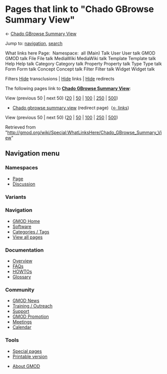 <div id="mw-page-base" class="noprint">

</div>

<div id="mw-head-base" class="noprint">

</div>

<div id="content" class="mw-body" role="main">

<span id="top"></span>

<div id="mw-js-message" style="display:none;">

</div>



# <span dir="auto">Pages that link to "Chado GBrowse Summary View"</span>

<div id="bodyContent">

<div id="contentSub">

← [Chado GBrowse Summary
View](/wiki/Chado_GBrowse_Summary_View "Chado GBrowse Summary View")

</div>

<div id="jump-to-nav" class="mw-jump">

Jump to: [navigation](#mw-navigation), [search](#p-search)

</div>

<div id="mw-content-text">

What links here Page:  Namespace:  all (Main) Talk User User talk GMOD
GMOD talk File File talk MediaWiki MediaWiki talk Template Template talk
Help Help talk Category Category talk Property Property talk Type Type
talk Form Form talk Concept Concept talk Filter Filter talk Widget
Widget talk

Filters
[Hide](/mediawiki/index.php?title=Special:WhatLinksHere/Chado_GBrowse_Summary_View&hidetrans=1 "Special:WhatLinksHere/Chado GBrowse Summary View")
transclusions \|
[Hide](/mediawiki/index.php?title=Special:WhatLinksHere/Chado_GBrowse_Summary_View&hidelinks=1 "Special:WhatLinksHere/Chado GBrowse Summary View")
links \|
[Hide](/mediawiki/index.php?title=Special:WhatLinksHere/Chado_GBrowse_Summary_View&hideredirs=1 "Special:WhatLinksHere/Chado GBrowse Summary View")
redirects

The following pages link to **[Chado GBrowse Summary
View](/wiki/Chado_GBrowse_Summary_View "Chado GBrowse Summary View")**:

View (previous 50 \| next 50)
([20](/mediawiki/index.php?title=Special:WhatLinksHere/Chado_GBrowse_Summary_View&limit=20 "Special:WhatLinksHere/Chado GBrowse Summary View")
\|
[50](/mediawiki/index.php?title=Special:WhatLinksHere/Chado_GBrowse_Summary_View&limit=50 "Special:WhatLinksHere/Chado GBrowse Summary View")
\|
[100](/mediawiki/index.php?title=Special:WhatLinksHere/Chado_GBrowse_Summary_View&limit=100 "Special:WhatLinksHere/Chado GBrowse Summary View")
\|
[250](/mediawiki/index.php?title=Special:WhatLinksHere/Chado_GBrowse_Summary_View&limit=250 "Special:WhatLinksHere/Chado GBrowse Summary View")
\|
[500](/mediawiki/index.php?title=Special:WhatLinksHere/Chado_GBrowse_Summary_View&limit=500 "Special:WhatLinksHere/Chado GBrowse Summary View"))

- [Chado gbrowse summary
  view](/mediawiki/index.php?title=Chado_gbrowse_summary_view&redirect=no "Chado gbrowse summary view")
  (redirect page) ‎ <span class="mw-whatlinkshere-tools">([←
  links](/mediawiki/index.php?title=Special:WhatLinksHere&target=Chado+gbrowse+summary+view "Special:WhatLinksHere"))</span>

View (previous 50 \| next 50)
([20](/mediawiki/index.php?title=Special:WhatLinksHere/Chado_GBrowse_Summary_View&limit=20 "Special:WhatLinksHere/Chado GBrowse Summary View")
\|
[50](/mediawiki/index.php?title=Special:WhatLinksHere/Chado_GBrowse_Summary_View&limit=50 "Special:WhatLinksHere/Chado GBrowse Summary View")
\|
[100](/mediawiki/index.php?title=Special:WhatLinksHere/Chado_GBrowse_Summary_View&limit=100 "Special:WhatLinksHere/Chado GBrowse Summary View")
\|
[250](/mediawiki/index.php?title=Special:WhatLinksHere/Chado_GBrowse_Summary_View&limit=250 "Special:WhatLinksHere/Chado GBrowse Summary View")
\|
[500](/mediawiki/index.php?title=Special:WhatLinksHere/Chado_GBrowse_Summary_View&limit=500 "Special:WhatLinksHere/Chado GBrowse Summary View"))

</div>

<div class="printfooter">

Retrieved from
"<http://gmod.org/wiki/Special:WhatLinksHere/Chado_GBrowse_Summary_View>"

</div>

<div id="catlinks" class="catlinks catlinks-allhidden">

</div>

<div class="visualClear">

</div>

</div>

</div>

<div id="mw-navigation">

## Navigation menu

<div id="mw-head">



<div id="left-navigation">

<div id="p-namespaces" class="vectorTabs" role="navigation"
aria-labelledby="p-namespaces-label">

### Namespaces

- <span id="ca-nstab-main"><a href="/wiki/Chado_GBrowse_Summary_View" accesskey="c"
  title="View the content page [c]">Page</a></span>
- <span id="ca-talk"><a href="/wiki/Talk:Chado_GBrowse_Summary_View" accesskey="t"
  title="Discussion about the content page [t]">Discussion</a></span>

</div>

<div id="p-variants" class="vectorMenu emptyPortlet" role="navigation"
aria-labelledby="p-variants-label">

### 

### Variants[](#)

<div class="menu">

</div>

</div>

</div>

<div id="right-navigation">





</div>



</div>

</div>

</div>

<div id="mw-panel">

<div id="p-logo" role="banner">

<a href="/wiki/Main_Page"
style="background-image: url(http://gmod.org/images/GMOD-cogs.png);"
title="Visit the main page"></a>

</div>

<div id="p-Navigation" class="portal" role="navigation"
aria-labelledby="p-Navigation-label">

### Navigation

<div class="body">

- <span id="n-GMOD-Home">[GMOD Home](/wiki/Main_Page)</span>
- <span id="n-Software">[Software](/wiki/GMOD_Components)</span>
- <span id="n-Categories-.2F-Tags">[Categories /
  Tags](/wiki/Categories)</span>
- <span id="n-View-all-pages">[View all
  pages](/wiki/Special:AllPages)</span>

</div>

</div>

<div id="p-Documentation" class="portal" role="navigation"
aria-labelledby="p-Documentation-label">

### Documentation

<div class="body">

- <span id="n-Overview">[Overview](/wiki/Overview)</span>
- <span id="n-FAQs">[FAQs](/wiki/Category:FAQ)</span>
- <span id="n-HOWTOs">[HOWTOs](/wiki/Category:HOWTO)</span>
- <span id="n-Glossary">[Glossary](/wiki/Glossary)</span>

</div>

</div>

<div id="p-Community" class="portal" role="navigation"
aria-labelledby="p-Community-label">

### Community

<div class="body">

- <span id="n-GMOD-News">[GMOD News](/wiki/GMOD_News)</span>
- <span id="n-Training-.2F-Outreach">[Training /
  Outreach](/wiki/Training_and_Outreach)</span>
- <span id="n-Support">[Support](/wiki/Support)</span>
- <span id="n-GMOD-Promotion">[GMOD
  Promotion](/wiki/GMOD_Promotion)</span>
- <span id="n-Meetings">[Meetings](/wiki/Meetings)</span>
- <span id="n-Calendar">[Calendar](/wiki/Calendar)</span>

</div>

</div>

<div id="p-tb" class="portal" role="navigation"
aria-labelledby="p-tb-label">

### Tools

<div class="body">

- <span id="t-specialpages"><a href="/wiki/Special:SpecialPages" accesskey="q"
  title="A list of all special pages [q]">Special pages</a></span>
- <span id="t-print"><a
  href="/mediawiki/index.php?title=Special:WhatLinksHere/Chado_GBrowse_Summary_View&amp;printable=yes"
  rel="alternate" accesskey="p"
  title="Printable version of this page [p]">Printable version</a></span>

</div>

</div>

</div>

</div>

<div id="footer" role="contentinfo">

- <span id="footer-places-about">[About
  GMOD](/wiki/GMOD:About "GMOD:About")</span>

<!-- -->






</div>
